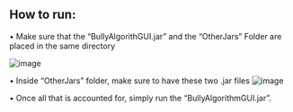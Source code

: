 ## How to run:

•	Make sure that the “BullyAlgorithGUI.jar” and the “OtherJars” Folder are placed in the same directory 

![image](https://github.com/omarelleboudy/Bully-Algorithm/assets/28511442/f23de3b5-b90d-4e9b-94cc-e2ee7ebc68ee)

•	Inside “OtherJars” folder, make sure to have these two .jar files 
![image](https://github.com/omarelleboudy/Bully-Algorithm/assets/28511442/226f9a81-69da-4c39-bbf5-c40cfb806ac6)

•	Once all that is accounted for, simply run the “BullyAlgorithmGUI.jar”.
